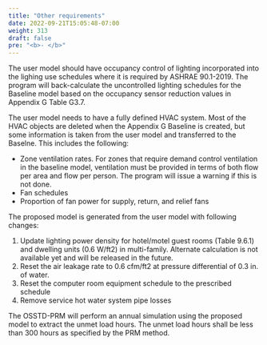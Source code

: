 ```yaml
---
title: "Other requirements"
date: 2022-09-21T15:05:48-07:00
weight: 313
draft: false
pre: "<b>- </b>"
---
```


The user model should have occupancy control of lighting incorporated into the lighing use schedules where it is required by ASHRAE 90.1-2019. The program will back-calculate the uncontrolled lighting schedules for the Baseline model based on the occupancy sensor reduction values in Appendix G Table G3.7.

The user model needs to have a fully defined HVAC system. Most of the HVAC objects are deleted when the Appendix G Baseline is created, but some information is taken from the user model and transferred to the Baselne. This includes the following:

- Zone ventilation rates. For zones that require demand control ventilation in the baseline model, ventilation must be provided in terms of both flow per area and flow per person. The program will issue a warning if this is not done.
- Fan schedules
- Proportion of fan power for supply, return, and relief fans

The proposed model is generated from the user model with following changes:

1. Update lighting power density for hotel/motel guest rooms (Table 9.6.1) and dwelling units (0.6 W/ft2) in multi-family. Alternate calculation is not available yet and will be released in the future.
2. Reset the air leakage rate to 0.6 cfm/ft2 at pressure differential of 0.3 in. of water.
3. Reset the computer room equipment schedule to the prescribed schedule
4. Remove service hot water system pipe losses

The OSSTD-PRM will perform an annual simulation using the proposed model to extract the unmet load hours. The unmet load hours shall be less than 300 hours as specified by the PRM method.
